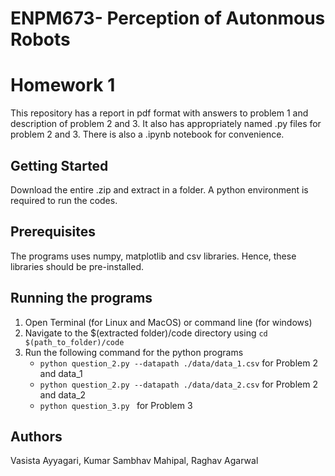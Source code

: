 # ENPM673- Perception of Autonmous Robots
# Homework 1
This repository has a report in pdf format with answers to problem 1 and description of problem 2 and 3. It also has appropriately named .py files for problem 2 and 3. There is also a .ipynb notebook for convenience.
## Getting Started
Download the entire .zip and extract in a folder. A python environment is required to run the codes.
## Prerequisites
The programs uses numpy, matplotlib and csv libraries. Hence, these libraries should be pre-installed. 
## Running the programs
1. Open Terminal (for Linux and MacOS) or command line (for windows)
2.  Navigate to the $(extracted folder)/code directory using ```cd $(path_to_folder)/code```
3.  Run the following command for the python programs 
    - ```python question_2.py --datapath ./data/data_1.csv``` for Problem 2 and data_1
    - ```python question_2.py --datapath ./data/data_2.csv``` for Problem 2 and data_2
    - ```python question_3.py ``` for Problem 3
## Authors
Vasista Ayyagari,
Kumar Sambhav Mahipal,
Raghav Agarwal
